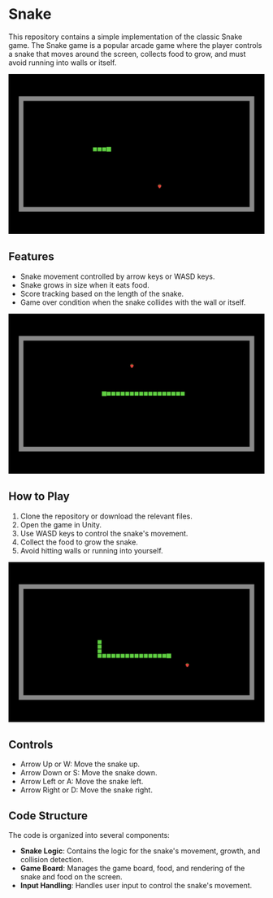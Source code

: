 # Snake

This repository contains a simple implementation of the classic Snake game. The Snake game is a popular arcade game where the player controls a snake that moves around the screen, collects food to grow, and must avoid running into walls or itself.

![Alt text](https://github.com/crrips/Snake/blob/main/Screenshots/screen_1.png)
## Features

- Snake movement controlled by arrow keys or WASD keys.
- Snake grows in size when it eats food.
- Score tracking based on the length of the snake.
- Game over condition when the snake collides with the wall or itself.

![Alt text](https://github.com/crrips/Snake/blob/main/Screenshots/screen_2.png)
## How to Play

1. Clone the repository or download the relevant files.
2. Open the game in Unity.
3. Use WASD keys to control the snake's movement.
4. Collect the food to grow the snake.
5. Avoid hitting walls or running into yourself.

![Alt text](https://github.com/crrips/Snake/blob/main/Screenshots/screen_3.png)
## Controls

- Arrow Up or W: Move the snake up.
- Arrow Down or S: Move the snake down.
- Arrow Left or A: Move the snake left.
- Arrow Right or D: Move the snake right.

## Code Structure

The code is organized into several components:

- **Snake Logic**: Contains the logic for the snake's movement, growth, and collision detection.
- **Game Board**: Manages the game board, food, and rendering of the snake and food on the screen.
- **Input Handling**: Handles user input to control the snake's movement.
